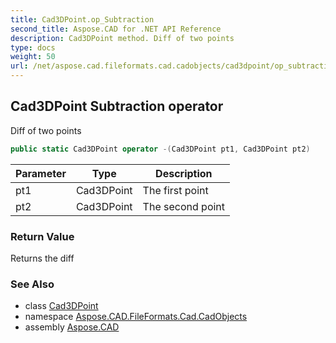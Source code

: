 ```yaml
---
title: Cad3DPoint.op_Subtraction
second_title: Aspose.CAD for .NET API Reference
description: Cad3DPoint method. Diff of two points
type: docs
weight: 50
url: /net/aspose.cad.fileformats.cad.cadobjects/cad3dpoint/op_subtraction/
---
```

## Cad3DPoint Subtraction operator

Diff of two points

```csharp
public static Cad3DPoint operator -(Cad3DPoint pt1, Cad3DPoint pt2)
```

| Parameter | Type | Description |
| --- | --- | --- |
| pt1 | Cad3DPoint | The first point |
| pt2 | Cad3DPoint | The second point |

### Return Value

Returns the diff

### See Also

* class [Cad3DPoint](../)
* namespace [Aspose.CAD.FileFormats.Cad.CadObjects](../../../aspose.cad.fileformats.cad.cadobjects/)
* assembly [Aspose.CAD](../../../)


